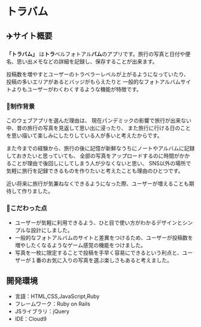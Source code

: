 # トラバム

## ✈️サイト概要
**「トラバム」** は**トラ**ベルフォトアル**バム**のアプリです。旅行の写真と日付や便名、思い出メモなどの詳細を記録し、保存することが出来ます。

投稿数を増やすとユーザーのトラベラーレベルが上がるようになっていたり、
投稿の多いエリアがあるとバッジがもらえたりと
一般的なフォトアルバムサイトよりもユーザーがわくわくするような機能が特徴です。

### 📸制作背景
このウェブアプリを選んだ理由は、
現在パンデミックの影響で旅行が出来ない中、昔の旅行の写真を見返して思い出に浸ったり、
また旅行に行ける日のことを思い描いて楽しみにしたりしている人が多いと考えたからです。

また今までの経験から、旅行の後に記憶が新鮮なうちにノートやアルバムに記録しておきたいと思っていても、
全部の写真をアップロードするのに時間がかかることが理由で後回しにしてしまう人が少なくないと思い、
SNS以外の場所で気軽に旅行を記録できるものを作りたいと考えたことも理由のひとつです。

近い将来に旅行が気兼ねなくできるようになった際、ユーザーが増えることも期待して作りました。

### 👀こだわった点
- ユーザーが気軽に利用できるよう、ひと目で使い方がわかるデザインとシンプルな設計にしました。
- 一般的なフォトアルバムのサイトと差異をつけるため、ユーザーが投稿数を増やしたくなるようなゲーム感覚の機能をつけました。
- 写真を一枚に限定することで投稿を手早く容易にできるという利点と、ユーザーが１番のお気に入りの写真を選ぶ楽しさもあると考えました。

## 開発環境
- 言語：HTML,CSS,JavaScript,Ruby
- フレームワーク：Ruby on Rails
- JSライブラリ：jQuery
- IDE：Cloud9
